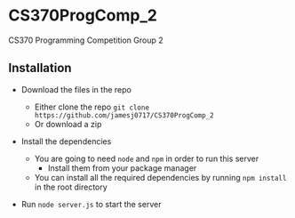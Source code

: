 # CS370ProgComp_2

CS370 Programming Competition Group 2

## Installation

- Download the files in the repo

  - Either clone the repo
  `git clone https://github.com/jamesj0717/CS370ProgComp_2`
  - Or download a zip

- Install the dependencies  
  
  - You are going to need `node` and `npm` in order to run this server
    - Install them from your package manager
  - You can install all the required dependencies by running `npm install` in the root directory

- Run `node server.js` to start the server
